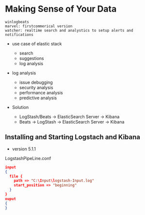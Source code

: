 # Making Sense of Your Data

```text
winlogbeats
marvel: firstcommerical version
watcher: realtime search and analystics to setup alerts and notifications
```

* use case of elastic stack
  * search
  * suggestions
  * log analysis

* log analysis
  * issue debugging
  * security analysis
  * performance analysis
  * predictive analysis

* Solution
  * LogStash/Beats -> ElasticSearch Server -> Kibana
  * Beats -> LogStash -> ElasticSearch Server -> Kibana

## Installing and Starting Logstach and Kibana

* version 5.1.1

LogstashPipeLine.conf

```json
input
{
  file {
    path => "C:\Input\logstash-Input.log"
    start_position => "beginning"
  }
}
ouput
{
}
```
